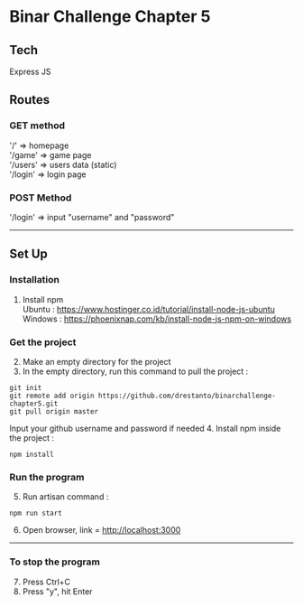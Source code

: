 # Binar Challenge Chapter 5

## Tech
Express JS

## Routes
### GET method
'/' => homepage<br>
'/game' => game page<br>
'/users' => users data (static)<br>
'/login' => login page

### POST Method
'/login' => input "username" and "password"

<hr>

## Set Up

### Installation
1. Install npm<br>
Ubuntu : https://www.hostinger.co.id/tutorial/install-node-js-ubuntu<br>
Windows : https://phoenixnap.com/kb/install-node-js-npm-on-windows

### Get the project
2. Make an empty directory for the project
3. In the empty directory, run this command to pull the project :
```
git init
git remote add origin https://github.com/drestanto/binarchallenge-chapter5.git
git pull origin master
```
  Input your github username and password if needed
4. Install npm inside the project :
```
npm install
```

### Run the program
5. Run artisan command :
```
npm run start
```
6. Open browser, link = [http://localhost:3000](http://localhost:3000)

<hr>

### To stop the program
7. Press Ctrl+C
8. Press "y", hit Enter